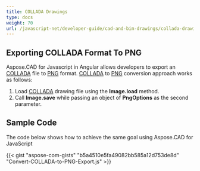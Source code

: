 ```yaml
---
title: COLLADA Drawings
type: docs
weight: 70
url: /javascript-net/developer-guide/cad-and-bim-drawings/collada-drawings/
---
```


## **Exporting COLLADA Format To PNG**

Aspose.CAD for Javascript in Angular allows developers to export an [COLLADA](https://docs.fileformat.com/3d/dae/) file to [PNG](https://docs.fileformat.com/image/png/) format.
[COLLADA](https://docs.fileformat.com/3d/dae/) to [PNG](https://docs.fileformat.com/image/png/) conversion approach works as follows:

1. Load [COLLADA](https://docs.fileformat.com/3d/dae/) drawing file using the **Image.load** method.
1. Call **Image.save** while passing an object of **PngOptions** as the second parameter.

## Sample Code

The code below shows how to achieve the same goal using Aspose.CAD for JavaScript

{{< gist "aspose-com-gists" "b5a4510e5fa49082bb585a12d753de8d" "Convert-COLLADA-to-PNG-Export.js" >}}
